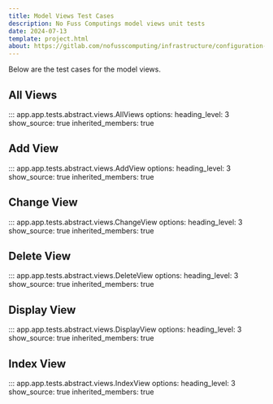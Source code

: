 ```yaml
---
title: Model Views Test Cases
description: No Fuss Computings model views unit tests
date: 2024-07-13
template: project.html
about: https://gitlab.com/nofusscomputing/infrastructure/configuration-management/centurion_erp
---
```


Below are the test cases for the model views.


## All Views

::: app.app.tests.abstract.views.AllViews
    options:
        heading_level: 3
        show_source: true
        inherited_members: true


## Add View

::: app.app.tests.abstract.views.AddView
    options:
        heading_level: 3
        show_source: true
        inherited_members: true


## Change View

::: app.app.tests.abstract.views.ChangeView
    options:
        heading_level: 3
        show_source: true
        inherited_members: true


## Delete View

::: app.app.tests.abstract.views.DeleteView
    options:
        heading_level: 3
        show_source: true
        inherited_members: true


## Display View

::: app.app.tests.abstract.views.DisplayView
    options:
        heading_level: 3
        show_source: true
        inherited_members: true


## Index View

::: app.app.tests.abstract.views.IndexView
    options:
        heading_level: 3
        show_source: true
        inherited_members: true
